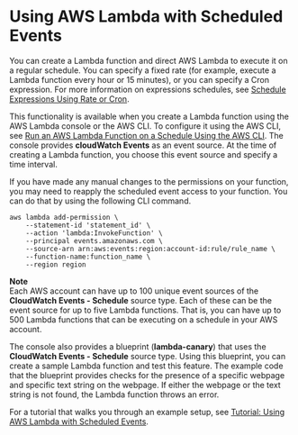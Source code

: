 # Using AWS Lambda with Scheduled Events<a name="with-scheduled-events"></a>

You can create a Lambda function and direct AWS Lambda to execute it on a regular schedule\. You can specify a fixed rate \(for example, execute a Lambda function every hour or 15 minutes\), or you can specify a Cron expression\. For more information on expressions schedules, see [Schedule Expressions Using Rate or Cron](tutorial-scheduled-events-schedule-expressions.md)\. 

This functionality is available when you create a Lambda function using the AWS Lambda console or the AWS CLI\. To configure it using the AWS CLI, see [Run an AWS Lambda Function on a Schedule Using the AWS CLI](http://docs.aws.amazon.com/AmazonCloudWatch/latest/DeveloperGuide/RunLambdaSchedule.html)\. The console provides **cloudWatch Events** as an event source\. At the time of creating a Lambda function, you choose this event source and specify a time interval\. 

 If you have made any manual changes to the permissions on your function, you may need to reapply the scheduled event access to your function\. You can do that by using the following CLI command\. 

```
aws lambda add-permission \
    --statement-id 'statement_id' \
    --action 'lambda:InvokeFunction' \ 
    --principal events.amazonaws.com \ 
    --source-arn arn:aws:events:region:account-id:rule/rule_name \
    --function-name:function_name \
    --region region
```

**Note**  
Each AWS account can have up to 100 unique event sources of the **CloudWatch Events \- Schedule** source type\. Each of these can be the event source for up to five Lambda functions\. That is, you can have up to 500 Lambda functions that can be executing on a schedule in your AWS account\.

The console also provides a blueprint \(**lambda\-canary**\) that uses the **CloudWatch Events \- Schedule** source type\. Using this blueprint, you can create a sample Lambda function and test this feature\. The example code that the blueprint provides checks for the presence of a specific webpage and specific text string on the webpage\. If either the webpage or the text string is not found, the Lambda function throws an error\. 

For a tutorial that walks you through an example setup, see [Tutorial: Using AWS Lambda with Scheduled Events](with-scheduledevents-example.md)\.